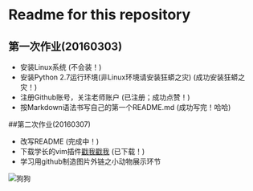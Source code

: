 # **Readme for this repository**
## 第一次作业(20160303)
* 安装Linux系统
  (不会装！)
* 安装Python 2.7运行环境(非Linux环境请安装狂蟒之灾)
  (成功安装狂蟒之灾！)
*  注册Github账号，关注老师账户
  (已注册；成功点赞！)
*  按Markdown语法书写自己的第一个README.md
  (成功写完！哈哈)

##第二次作业(20160307)
* 改写README
  (完成中！)
* 下载学长的vim插件[戳我戳我](https://github.com/Ron89/thesaurus_query.vim)
  (已下载！)
* 学习用github制造图片外链之小动物展示环节
  
![狗狗](https://github.com/ChenYangyao/computationalphysics_N2013301020169/raw/master/QQ.20140629135438.jpg)


